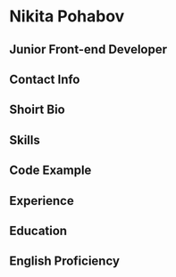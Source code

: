 # Nikita Pohabov

## Junior Front-end Developer

## Contact Info

## Shoirt Bio

## Skills

## Code Example

## Experience

## Education

## English Proficiency